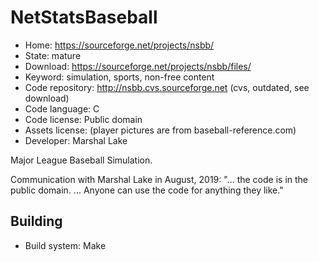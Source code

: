 # NetStatsBaseball

- Home: https://sourceforge.net/projects/nsbb/
- State: mature
- Download: https://sourceforge.net/projects/nsbb/files/
- Keyword: simulation, sports, non-free content
- Code repository: http://nsbb.cvs.sourceforge.net (cvs, outdated, see download)
- Code language: C
- Code license: Public domain
- Assets license: (player pictures are from baseball-reference.com)
- Developer: Marshal Lake

Major League Baseball Simulation.

Communication with Marshal Lake in August, 2019: "... the code is in the public domain. ... Anyone can use the code for anything they like."

## Building

- Build system: Make
